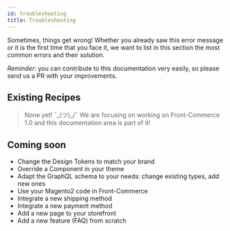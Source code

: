 ```yaml
---
id: troubleshooting
title: Troubleshooting
---
```


Sometimes, things get wrong! Whether you already saw
this error message or it is the first time that
you face it, we want to list in this section the
most common errors and their solution.

_Reminder:_ you can contribute to this documentation
very easily, so please send us a PR with your improvements.

## Existing Recipes

> None yet! ¯\_(ツ)\_/¯
> We are focusing on working on Front-Commerce 1.0
> and this documentation area is part of it!

## Coming soon

* Change the Design Tokens to match your brand
* Override a Component in your theme
* Adapt the GraphQL schema to your needs: change existing types, add new ones
* Use your Magento2 code in Front-Commerce
* Integrate a new shipping method
* Integrate a new payment method
* Add a new page to your storefront
* Add a new feature (FAQ) from scratch
